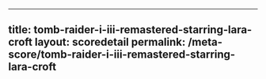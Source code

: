 ---
        
title: tomb-raider-i-iii-remastered-starring-lara-croft
layout: scoredetail
permalink: /meta-score/tomb-raider-i-iii-remastered-starring-lara-croft
---